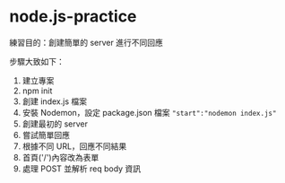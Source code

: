# node.js-practice
練習目的：創建簡單的 server 進行不同回應

步驟大致如下：
1. 建立專案
2. npm init
3. 創建 index.js 檔案
4. 安裝 Nodemon，設定 package.json 檔案
```"start":"nodemon index.js"```
5. 創建最初的 server
6. 嘗試簡單回應
7. 根據不同 URL，回應不同結果
8. 首頁('/')內容改為表單
9. 處理 POST 並解析 req body 資訊
